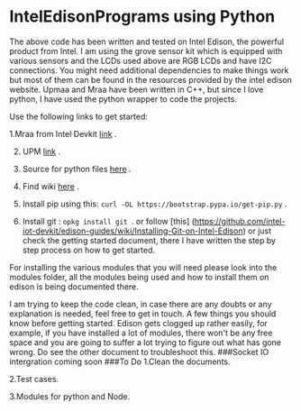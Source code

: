 # IntelEdisonPrograms using Python

The above code has been written and tested on Intel Edison, the powerful product from Intel. 
I am using the grove sensor kit which is equipped with various sensors and the LCDs used above are RGB LCDs and have I2C connections.
You might need additional dependencies to make things work but most of them can be found in the resources provided by the 
intel edison website. Upmaa and Mraa have been written in C++, but since I love python, I have used the python wrapper to code the projects.

Use the following links to get started:

1.Mraa from Intel Devkit [link]( https://github.com/intel-iot-devkit/mraa) .

2. UPM [link](https://github.com/intel-iot-devkit/upm) .

3. Source for python files [here](http://iotdk.intel.com/docs/master/mraa/python/) .

4. Find wiki [here](https://github.com/intel-iot-devkit/edison-guides/wiki) . 

5. Install pip using this: ```curl -OL https://bootstrap.pypa.io/get-pip.py``` .

5. Install git : ```opkg install git ```.
or follow [this] (https://github.com/intel-iot-devkit/edison-guides/wiki/Installing-Git-on-Intel-Edison) or just check the getting started document, there I have written the step by step process on how to get started.

For installing the various modules that you will need please look into the modules folder, all the modules being used and how to install them on edison is being documented there.

I am trying to keep the code clean, in case there are any doubts or any explanation is needed, feel free to get in touch.
A few things you should know before getting started. Edison gets clogged up rather easily, for example, if you have installed a lot of modules, there won't be any free space and you are going to suffer a lot trying to figure out what has gone wrong. Do see the other document to troubleshoot this.
###Socket IO intergration coming soon
###To Do
1.Clean the documents.

2.Test cases.

3.Modules for python and Node.
